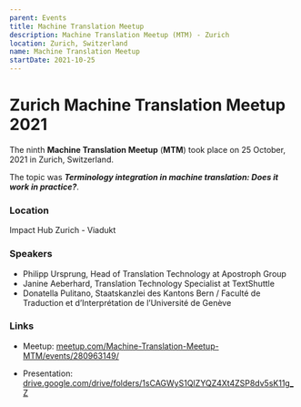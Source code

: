```yaml
---
parent: Events
title: Machine Translation Meetup
description: Machine Translation Meetup (MTM) - Zurich
location: Zurich, Switzerland
name: Machine Translation Meetup
startDate: 2021-10-25
---
```


# Zurich Machine Translation Meetup 2021

The ninth **Machine Translation Meetup** (**MTM**) took place on 25 October, 2021 in Zurich, Switzerland.

The topic was _**Terminology integration in machine translation: Does it work in practice?**_.

### Location
Impact Hub Zurich - Viadukt

### Speakers

- Philipp Ursprung, Head of Translation Technology at Apostroph Group
- Janine Aeberhard, Translation Technology Specialist at TextShuttle
- Donatella Pulitano, Staatskanzlei des Kantons Bern / Faculté de Traduction et d’Interprétation de l’Université de Genève

### Links
- Meetup: [meetup.com/Machine-Translation-Meetup-MTM/events/280963149/](https://www.meetup.com/Machine-Translation-Meetup-MTM/events/280963149/)

- Presentation: [drive.google.com/drive/folders/1sCAGWyS1QIZYQZ4Xt4ZSP8dv5sK11g_Z](https://drive.google.com/drive/folders/1sCAGWyS1QIZYQZ4Xt4ZSP8dv5sK11g_Z)
